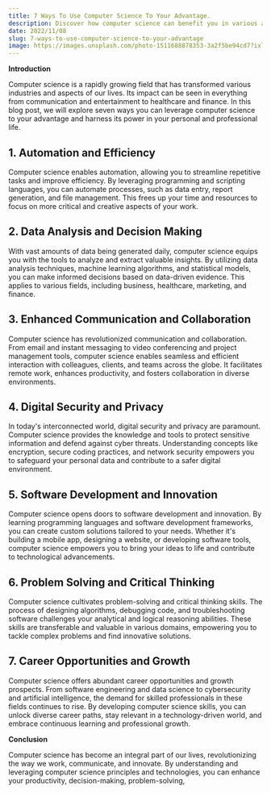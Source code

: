 ```yaml
---
title: 7 Ways To Use Computer Science To Your Advantage.
description: Discover how computer science can benefit you in various aspects of life and work.
date: 2022/11/08
slug: 7-ways-to-use-computer-science-to-your-advantage
image: https://images.unsplash.com/photo-1511688878353-3a2f5be94cd7?ixlib=rb-4.0.3&ixid=MnwxMjA3fDB8MHxwaG90by1wYWdlfHx8fGVufDB8fHx8&auto=format&fit=crop&w=500&q=80
---
```


**Introduction**

Computer science is a rapidly growing field that has transformed various industries and aspects of our lives. Its impact can be seen in everything from communication and entertainment to healthcare and finance. In this blog post, we will explore seven ways you can leverage computer science to your advantage and harness its power in your personal and professional life.

## 1. Automation and Efficiency

Computer science enables automation, allowing you to streamline repetitive tasks and improve efficiency. By leveraging programming and scripting languages, you can automate processes, such as data entry, report generation, and file management. This frees up your time and resources to focus on more critical and creative aspects of your work.

## 2. Data Analysis and Decision Making

With vast amounts of data being generated daily, computer science equips you with the tools to analyze and extract valuable insights. By utilizing data analysis techniques, machine learning algorithms, and statistical models, you can make informed decisions based on data-driven evidence. This applies to various fields, including business, healthcare, marketing, and finance.

## 3. Enhanced Communication and Collaboration

Computer science has revolutionized communication and collaboration. From email and instant messaging to video conferencing and project management tools, computer science enables seamless and efficient interaction with colleagues, clients, and teams across the globe. It facilitates remote work, enhances productivity, and fosters collaboration in diverse environments.

## 4. Digital Security and Privacy

In today's interconnected world, digital security and privacy are paramount. Computer science provides the knowledge and tools to protect sensitive information and defend against cyber threats. Understanding concepts like encryption, secure coding practices, and network security empowers you to safeguard your personal data and contribute to a safer digital environment.

## 5. Software Development and Innovation

Computer science opens doors to software development and innovation. By learning programming languages and software development frameworks, you can create custom solutions tailored to your needs. Whether it's building a mobile app, designing a website, or developing software tools, computer science empowers you to bring your ideas to life and contribute to technological advancements.

## 6. Problem Solving and Critical Thinking

Computer science cultivates problem-solving and critical thinking skills. The process of designing algorithms, debugging code, and troubleshooting software challenges your analytical and logical reasoning abilities. These skills are transferable and valuable in various domains, empowering you to tackle complex problems and find innovative solutions.

## 7. Career Opportunities and Growth

Computer science offers abundant career opportunities and growth prospects. From software engineering and data science to cybersecurity and artificial intelligence, the demand for skilled professionals in these fields continues to rise. By developing computer science skills, you can unlock diverse career paths, stay relevant in a technology-driven world, and embrace continuous learning and professional growth.

**Conclusion**

Computer science has become an integral part of our lives, revolutionizing the way we work, communicate, and innovate. By understanding and leveraging computer science principles and technologies, you can enhance your productivity, decision-making, problem-solving,
